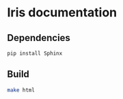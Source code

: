 Iris documentation
==================

Dependencies
------------

```
pip install Sphinx
```

Build
-----

```bash
make html
```
